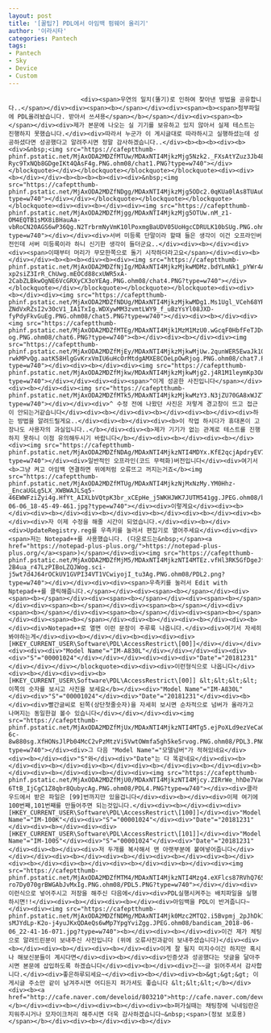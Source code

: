 ```yaml
---
layout: post
title: '[꿀팁?] PDL에서 아임백 펌웨어 올리기'
author: '이라시타'
categories: Pantech
tags:
- Pantech
- Sky
- Device
- Custom
---
```



<script> location.href='https://cafe.naver.com/develoid/803210' ; </script>


















						<div><span>우연의 일치(똘기)로 인하여 찾아낸 방법을 공유합니다..</span></div><div><span><b></span></div><div><span><b><span>첨부파일에 PDL올려놨습니다. 받아서 쓰셔용</span></b></span></div><div><span><b></span></div><div>제가 본문에 나오는 실 기기를 보유하고 있지 않아서 실제 테스트는 진행하지 못했습니다.</div><div>따라서 누군가 이 게시글대로 따라하시고 실행하셨는데 성공하셨다면 성공했다고 알려주시면 정말 감사하겠습니다..</div><b><b><b><div><b><div>&nbsp;<img src="https://cafeptthumb-phinf.pstatic.net/MjAxODA2MDZfMTUw/MDAxNTI4MjkzMjg5Nzk2._FXsAtYZuz3Jb4ES3GxR3D4OBUVhYERsMqNPzLMgClIg.b0iJRsv5wzNbivkCsx2-Ryc9TxNQb8GDgeIKt4QAsF4g.PNG.ohm08/chat1.PNG?type=w740"></div></blockquote></div></blockquote></blockquote></blockquote><div><div><b></div></div><b><b><b><b><div><div>&nbsp;<img src="https://cafeptthumb-phinf.pstatic.net/MjAxODA2MDZfNDgg/MDAxNTI4MjkzMjg5ODc2.0qKUa0lAs8TUAu0irHx4cLo10a2OFPScZqGhikOeNVEg.z2kTWksu5js3899x3IkOJA5FMvHdXN6Myqnq9hkjwC0g.PNG.ohm08/chat2.PNG?type=w740"></div></div></blockquote></blockquote></blockquote></blockquote><div><div><b></div><div><img src="https://cafeptthumb-phinf.pstatic.net/MjAxODA2MDZfMjgg/MDAxNTI4MjkzMjg5OTUw.nM_z1-OM4EQTB1sMX8iBHauAa-vbRoCN20AGS6wP36Qg.N2TrbrmNyVmK10lPoxmgBaUDV05UoHgcCDRULK10bSUg.PNG.ohm08/chat3.PNG?type=w740"></div></div><div>서버 미등록 단말이라 할때 들은 생각이 이건 오프라인버전인데 서버 미등록이라 하니 신기한 생각이 들더군요..</div><div><b></div><div><div><span>이때부터 머리가 무모한쪽으로 돌기 시작하더라고요</span></div><div><b></div></div><b><b><b><div><b><div><img src="https://cafeptthumb-phinf.pstatic.net/MjAxODA2MDZfNjIg/MDAxNTI4MjkzMjkwMDMz.bdYLmNk1_pYWr4AuGvILg57iSyz-xp2siZ3IrR_ChUwg.mEOCd88cxUWR5xA-2CabZLBkwOgNE6VcGRXyCX3oYEAg.PNG.ohm08/chat4.PNG?type=w740"></div></blockquote></div></blockquote></blockquote></blockquote><div><div><b></div><div><img src="https://cafeptthumb-phinf.pstatic.net/MjAxODA2MDZfNDUg/MDAxNTI4MjkzMjkwMDg1.Ms1Ugl_VCeh68YRY2zu-ZNdVxRZsI2v3OcV1_IA1TxIg.WDXywMM3zvmtLWY9_f_uBzYsYl08JXD-fyPdyFkvGuEg.PNG.ohm08/chat5.PNG?type=w740"></div><div><b></div><div><img src="https://cafeptthumb-phinf.pstatic.net/MjAxODA2MDZfMTEg/MDAxNTI4Mjk1MzM1MzU0.wGcqF0HbfFeTJDvG7MvjuMJQRVJQIXiuP0ZzJONj9UAg.vHrRAnZkvnr_Mw5gHJpxG95E2McZUmPJLYJMaCxux-og.PNG.ohm08/chat6.PNG?type=w740"><b></div><div><b></div><div><img src="https://cafeptthumb-phinf.pstatic.net/MjAxODA2MDZfMjEy/MDAxNTI4MjkzMjkwMjUw.2qunWER5EwaJk1Q3GLiK9rB0xnwkwz0MGWQ-rwkMPvQg.aatK58HlgGvKrxVmIU6uHcOrMtdgAMXE8COeLpOwRjog.PNG.ohm08/chat7.PNG?type=w740"></div><div><b></div><div><img src="https://cafeptthumb-phinf.pstatic.net/MjAxODA2MDZfMjkw/MDAxNTI4MjkzMjkwMjg2.j4R1M1leymKp3OAmrWzf3uKNv1wcZqfrHPdeGOGmPb8g.iYLY0hOcMC_MTONppIpudThndi0lQX5HcnXRgRo6hbYg.PNG.ohm08/chat8.PNG?type=w740"></div></div><div><div><span>^이게 성공한 사진입니다</span></div><div><b></div><div><img src="https://cafeptthumb-phinf.pstatic.net/MjAxODA2MDZfMTk5/MDAxNTI4MjkzMjkwMzY3.N3jZU70GA8xWJZTZVjiJ4NyJGIZB48rE9pmT5GS7gXEg.ckNc2Bf6b8foON1NZEvipHPWa6n0CJzzt1EvnnWqAuwg.PNG.ohm08/chat9.PNG?type=w740"></div></div><div>^ 수정 전에 나왔던 사진은 저렇게 경고창이 뜨고 접근이 안되는거같습니다</div><div><b></div><div><b></div><div><b></div><div>하는 방법을 알려드릴게요..</div><div><b></div><div><b>이 작업 하시다가 휴대폰이 고장나도 사용자의 과실입니다..</b></div><div><b>제가 기기가 없는 관계로 테스트를 진행하지 못하니 이점 유의해두시기 바랍니다</b></div><div><b></div><div><b></div><div><img src="https://cafeptthumb-phinf.pstatic.net/MjAxODA2MDZfNDAg/MDAxNTI4MjkzNTI4MDYx.KfE2qcjApdryEV7vfpgS9HX3foNHdPFThEYtmUYRChog.HvJ64CN46KtLXSvMT_f9C3cLOcF6VyZ4f4NeuO8pDYAg.PNG.ohm08/PDL1.PNG?type=w740"></div><div>일반적인 오프라인(코드 무력화)버전입니다</div><div>여기서 <b>그냥 켜고 아임백 연결하면 위에처럼 오류뜨고 꺼지는거죠</b><img src="https://cafeptthumb-phinf.pstatic.net/MjAxODA2MDZfMTUg/MDAxNTI4MjkzNjMxNzMy.YM0Hhz-_EncaUGLg5LX_XWBWAJLSq5-46EWWFziZyi4g.HfYt_AIXLbVQtpK3br_xCEpHe_j5WKHJWK7JUTM541gg.JPEG.ohm08/bandicam_2018-06-06_18-45-49-461.jpg?type=w740"></div><div>이렇게요</div><div><b></div><div><b></div><div><b></div><div><b></div><div><b></div><div><b></div><div>자 이제 수정을 해줄 시간이 되었습니다.</div><div><b></div><div>UpdateRegistry.reg를 우측키를 눌러서 편집기로 열어주세요</div><div><div><span>저는 Notepad++를 사용했습니다. (다운로드는&nbsp;</span><a href="https://notepad-plus-plus.org/">https://notepad-plus-plus.org/</a><span>)</span></div><div><img src="https://cafeptthumb-phinf.pstatic.net/MjAxODA2MDZfMjM5/MDAxNTI4MjkzNTI4MTEz.vfHl3RK5GfDgeJfeBXBoI-2B4ua_r47LzPIBoLZQJWog.sci-j5wt7d4J64rOCkUV1GVPI34VT1VCwiyojI_tu3Ag.PNG.ohm08/PDL2.png?type=w740"></div></div><div><div><span>우측키를 눌러서 Edit with Nptepad++를 클릭해줍니다.</span></div><div><span><b></span></div><div><span><b></span></div><div><span><b></span></div><div><span><b></span></div><div><span><b></span></div><div><span><b></span></div><div><span><b></span></div><div><span><b></span></div><div><span><b></span></div><div><span><b></span></div><div><b></div><div><b></div><div><b></div><div>Notepad++로 열면 이런 문장이 주루룩 나옵니다.</div><div>여기서 자세히 봐야하는게</div><div><b></div></div><b><div><div><div>[HKEY_CURRENT_USER\Software\PDL\AccessRestrict\[00]]</div></div></div><div><div><div>"Model Name"="IM-A830L"</div></div></div><div><div><div>"S"="00001024"</div></div></div><div><div><div>"Date"="20181231"</div></div></div></blockquote><div><div><div>이런형식으로 나옵니다</div><div><b></div><div><div><b>[HKEY_CURRENT_USER\Software\PDL\AccessRestrict\[00]] &lt;&lt;&lt;&lt;이쪽의 숫자를 보시고 사진을 보세요</b></div><div>"Model Name"="IM-A830L"</div><div>"S"="00001024"</div><div>"Date"="20181231"</div><div><b></div><div>빨간글씨로 된쪽(상단첫줄숫자)을 자세히 보시면 순차적으로 넘버가 올라가고 나며지는 동일한걸 볼수 있습니다</div></div></div><div><img src="https://cafeptthumb-phinf.pstatic.net/MjAxODA2MDZfMjUx/MDAxNTI4MjkzNTI4MTg5.ejPoXLd9ezVeCaGQE5m6RHTPIjyB52ubl-6c-8w880sg.XfHONsJlPb04McC2vPzMtzVi5VwtOWmfa5gh5ke5rvog.PNG.ohm08/PDL3.PNG?type=w740"></div><div>그 다음 "Model Name"="모델넘버"가 적혀있네요</div><div><b></div><div>"S"와</div><div>"Date"는 다 똑같네요</div><div><b></div><div><b></div><div><b></div><div><b></div><div><b></div><div><b></div><div><b></div><div><b></div><div><img src="https://cafeptthumb-phinf.pstatic.net/MjAxODA2MDZfMjU0/MDAxNTI4MjkzNTI4Mjcy.ZIRrWe_hhDe7VaepYoPHYTxEMWXjI5M7A3xZ7B3KphAg.xXv1n6C1N6CTM6YZOX2-6TtB_IjCgC1Z8qbr8QubycAg.PNG.ohm08/PDL4.PNG?type=w740"></div><div>클라우드에서 받은 파일은 [99]번까지만 있을겁니다</div><div><b></div><div>이제 여기에 100번째,101번째를 만들어주면 되는것입니다.</div><div><b></div><div><div>[HKEY_CURRENT_USER\Software\PDL\AccessRestrict\[100]]</div><div>"Model Name"="IM-100K"</div><div>"S"="00001024"</div><div>"Date"="20181231"</div><div><b></div><div><div>[HKEY_CURRENT_USER\Software\PDL\AccessRestrict\[101]]</div><div>"Model Name"="IM-100S"</div><div>"S"="00001024"</div><div>"Date"="20181231"</div><div><b></div><div>저 두개를 복사해서 맨 아랫부분에 붙여넣어줍니다</div></div></div><div><b></div><div><b></div><div><b></div><div><b></div><div><b></div><div><b></div><div><b></div><div><b></div><div><img src="https://cafeptthumb-phinf.pstatic.net/MjAxODA2MDZfMTM4/MDAxNTI4MjkzNTI4Mzg4.eXFlcs87RVhQ765NN3Sym3m_tCAgJOeWC37GDJ3sipUg.Djh88j5ZrUNKQh32IBsAG2-ro7Dy070grBWGAbJvMxIg.PNG.ohm08/PDL5.PNG?type=w740"></div></div><div>이런식으로 넣어주시고 저장을 해주신 다음에</div><div>PDL실행시켜주는 배치파일을 실행하시면!!</div><div><b></div><div><b></div><div>아임백을 PDL이 반겨줍니다~</div><div><img src="https://cafeptthumb-phinf.pstatic.net/MjAxODA2MDZfNDMg/MDAxNTI4Mjk0Mzc2MTQ2.i5Bvpmj_2pJhDkIxEyov2xbXWK9dQglIw5xSNAV5kUgg.6WZt-sMJYdLp-K2o-j4yuJKxQDAeQs6wMp7YpgYviZgg.JPEG.ohm08/bandicam_2018-06-06_22-41-16-071.jpg?type=w740"><b></div><div><b></div><div>이건 제가 체팅으로 알려드린분이 보내주신 사진입니다 (위에 오류사진과같이 보내주셨습니다)</div><div><b></div><div><b></div><div><b></div><div>이게 잘 될지 미지수이긴 하지만 혹시나 해보신분들이 계시다면</div><div><b></div><div>인증샷과 성공했다는 덧글을 달아주시면 본문에 삽입하도록 하겠습니다</div><div><b></div><div>긴~~글 읽어주셔서 감사합니다.</div><div>좋은하루되세요~</div><div><b></div><div><b>&gt;&gt;&gt; 이 게시글 주소만 같이 남겨주시면 어디든지 퍼가셔도 좋습니다 &lt;&lt;&lt;</b></div><div><b><a href="http://cafe.naver.com/develoid/803210">http://cafe.naver.com/develoid/803210</a></b></div><div><b></div><div><b></div><div><b>퍼가실때는 채팅창에 닉네임란은 지워주시거나 모자이크처리 해주시면 더욱 감사하겠습니다~&nbsp;<span>(정보 보호용)</span></b></div><div><b></div><div><b></div>
